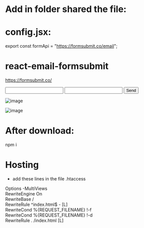 # Add in folder shared the file: 
# config.jsx:

export const formApi = "https://formsubmit.co/email";

# react-email-formsubmit
https://formsubmit.co/

<form action="https://formsubmit.co/your@email.com" method="POST">
     <input type="text" name="name" required>
     <input type="email" name="email" required>
     <button type="submit">Send</button>
</form>

![image](https://github.com/femastro/react-email-formsubmit/assets/38165979/8daee5bc-7a6a-4c12-ab40-43eb9aaf4187)

![image](https://github.com/femastro/react-email-formsubmit/assets/38165979/d3b10081-8275-421c-9072-a095de4d8b35)


# After download:
npm i

# Hosting
- add these lines in the file .htaccess

Options -MultiViews  
RewriteEngine On  
RewriteBase /  
RewriteRule ^index\.html$ - [L]  
RewriteCond %{REQUEST_FILENAME} !-f  
RewriteCond %{REQUEST_FILENAME} !-d  
RewriteRule . /index.html [L]  




